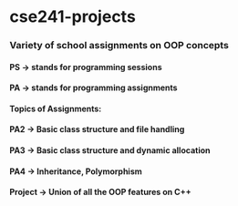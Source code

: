 # cse241-projects

### Variety of school assignments on OOP concepts

#### PS -> stands for programming sessions
#### PA -> stands for programming assignments

#### Topics of Assignments:

#### PA2 -> Basic class structure and file handling
#### PA3 -> Basic class structure and dynamic allocation
#### PA4 -> Inheritance, Polymorphism
#### Project -> Union of all the OOP features on C++
